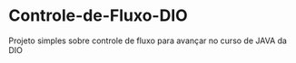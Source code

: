 # Controle-de-Fluxo-DIO
Projeto simples sobre controle de fluxo para avançar no curso de JAVA da DIO
